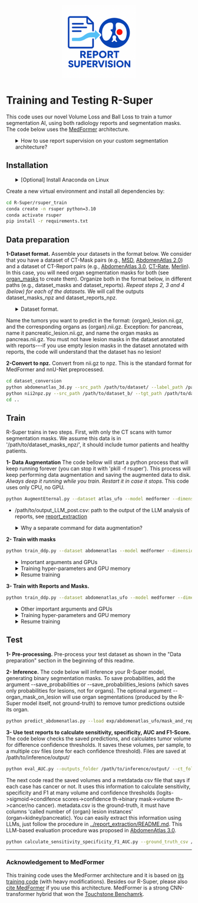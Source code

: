 <div align="center">
  <img src="../documents/logo.png" alt="logo" width="200" />
</div>

# Training and Testing R-Super
This code uses our novel Volume Loss and Ball Loss to train a tumor segmentation AI, using both radiology reports and segmentation masks. The code below uses the [MedFormer](https://github.com/yhygao/CBIM-Medical-Image-Segmentation) architecture. 

<details>
<summary style="margin-left: 25px;">How to use report supervision on your custom segmentation architecture?</summary>
<div style="margin-left: 25px;">

The core of R-Super is its new report supervision loss functions: the Ball Loss and the Volume Loss. To use R-Super with your own architecture, you have 2 options:
1) Just copy our loss functions to your own code. They are at: [rsuper_train/training/losses_foundation.py](rsuper_train/training/losses_foundation.py). The Volume Loss is the function volume_loss_basic, and the Ball Loss is the function ball_loss. To use the losses, first use LLMs to read reports and create organ masks (steps 1 and 2 below). You will also need to prepare your dataset to send these organ masks and report information to the losses (see [rsuper_train/training/dataset/dim3/dataset_abdomenatlas_UFO.py](rsuper_train/training/dataset/dim3/dataset_abdomenatlas_UFO.py)).
2) **Alternativelly, it may be easier to add your architecture to our code.** To do so, just substitute 'class MedFormer(nn.Module)' in [rsuper_train/model/dim3/medformer.py](rsuper_train/model/dim3/medformer.py) by your own architecture. Just format the output of your architecture like we do (check the function prepare_return). After substituting your architecture in our code, just run the steps below to train it with report supervision.
</details>

## Installation

<details>
<summary style="margin-left: 25px;">[Optional] Install Anaconda on Linux</summary>
<div style="margin-left: 25px;">
    
```bash
wget https://repo.anaconda.com/archive/Anaconda3-2024.06-1-Linux-x86_64.sh
bash Anaconda3-2024.06-1-Linux-x86_64.sh -b -p ./anaconda3
./anaconda3/bin/conda init
source ~/.bashrc
```
</div>
</details>

Create a new virtual environment and install all dependencies by:
```bash
cd R-Super/rsuper_train
conda create -n rsuper python=3.10
conda activate rsuper
pip install -r requirements.txt
```


## Data preparation


**1-Dataset format.** Assemble your datasets in the format below. We consider that you have a dataset of CT-Mask pairs (e.g., [MSD](http://medicaldecathlon.com), [AbdomenAtlas 2.0](https://github.com/MrGiovanni/RadGPT/)) and a dataset of CT-Report pairs (e.g., [AbdomenAtlas 3.0](https://github.com/MrGiovanni/RadGPT/), [CT-Rate](https://huggingface.co/datasets/ibrahimhamamci/CT-RATE), [Merlin](https://stanfordaimi.azurewebsites.net/datasets/60b9c7ff-877b-48ce-96c3-0194c8205c40)). In this case, you will need organ segmentation masks for both (see [organ_masks](../organ_masks/README.md) to create them). Organize both in the format below, in different paths (e.g., dataset_masks and dataset_reports). *Repeat steps 2, 3 and 4 (below) for each of the datasets.* We will call the outputs dataset_masks_npz and dataset_reports_npz.

<details>
<summary style="margin-left: 25px;">Dataset format.</summary>
<div style="margin-left: 25px;">

```
/path/to/dataset/
├── BDMAP_0000001
|    ├── ct.nii.gz
│    └── segmentations
│          ├── liver_lesion.nii.gz
│          ├── kidney_lesion.nii.gz
│          ├── pancreatic_lesion.nii.gz
│          ├── aorta.nii.gz
│          ├── gall_bladder.nii.gz
│          ├── kidney_left.nii.gz
│          ├── kidney_right.nii.gz
│          ├── liver.nii.gz
│          ├── pancreas.nii.gz
│          └──...
├── BDMAP_0000002
|    ├── ct.nii.gz
│    └── segmentations
│          ├── liver_lesion.nii.gz
│          ├── kidney_lesion.nii.gz
│          ├── pancreatic_lesion.nii.gz
│          ├── aorta.nii.gz
│          ├── gall_bladder.nii.gz
│          ├── kidney_left.nii.gz
│          ├── kidney_right.nii.gz
│          ├── liver.nii.gz
│          ├── pancreas.nii.gz
│          └──...
...
```
</div>
</details>



Name the tumors you want to predict in the format: {organ}_lesion.nii.gz, and the corresponding organs as {organ}.nii.gz. Exception: for pancreas, name it pancreatic_lesion.nii.gz, and name the organ masks as pancreas.nii.gz. You must not have lesion masks in the dataset annotated with reports---if you use empty lesion masks in the dataset annotated with reports, the code will understand that the dataset has no lesion!


**2-Convert to npz.** Convert from nii.gz to npz. This is the standard format for MedFormer and nnU-Net preprocessed.
```bash
cd dataset_conversion
python abdomenatlas_3d.py --src_path /path/to/dataset/ --label_path /path/to/dataset/ --tgt_path /path/to/dataset_b/ --workers 16
python nii2npz.py --src_path /path/to/dataset_b/ --tgt_path /path/to/dataset_npz/
cd ..
```




## Train

R-Super trains in two steps. First, with only the CT scans with tumor segmentation masks. We assume this data is in '/path/to/dataset_masks_npz/', it should include tumor patients and healthy patients.

**1- Data Augmentation**
The code bellow will start a python process that will keep running forever (you can stop it with 'pkill -f rsuper'). This process will keep performing data augmentation and saving the augmented data to disk. *Always deep it running while you train. Restart it in case it stops.* This code uses only CPU, no GPU.

```bash
python AugmentEternal.py --dataset atlas_ufo --model medformer --dimension 3d --batch_size 2 --crop_on_tumor --workers_overwrite 4 --save_destination /path/to/augmented_dataset_masks_and_reports/ --dataset_path /path/to/dataset_masks_npz/ --UFO_root /path/to/dataset_reports_npz/  --reports /path/to/output_LLM_post.csv &
```

- /path/to/output_LLM_post.csv: path to the output of the LLM analysis of reports, see [report_extraction](../report_extraction/README.md)

<details>
<summary style="margin-left: 25px;">Why a separate command for data augmentation?</summary>
<div style="margin-left: 25px;">
Data augmentation can be a major speed bottleneck when training MedFormer. Thus, we perform data augmentation using a command that is separated from the training command. It will be eternally cropping the CTs and labels, and saving the results to disk. This is a CPU-only operation, so I suggest using a CPU server for it. Our training code has an argument called --load_augmented. If it is set (suggested), the code will read the saved crops and do only fast augmentation (e.g., contrast and noise), making training much faster.
</details>


**2- Train with masks**
```bash
python train_ddp.py --dataset abdomenatlas --model medformer --dimension 3d --batch_size 2 --unique_name mask_only_model_name --crop_on_tumor --gpu '0' --workers 4 --load_augmented --save_destination /path/to/augmented_dataset_masks_and_reports/ --data_root /path/to/dataset_masks_npz/ --epochs 100 --lr 0.001 --dist_url tcp://127.0.0.1:8001 --report_volume_loss_basic 0
```

<details>
<summary style="margin-left: 25px;">Important arguments and GPUs</summary>
<div style="margin-left: 25px;">

- dataset: set to abdomenatlas for training with CT-Mask pairs. This argument is used to select the PyTorch Dataset. It will use the dataset in data_root and save_destination, not the AbdomenAtlas dataset
- model: the architecture to be used. We use medformer (other options are not implemented yet). You can implement your own architecture by changing the 'class MedFormer(nn.Module)' in [model/dim3/medformer.py](model/dim3/medformer.py).
- batch_size: batch size per gpu
- unique_name: name used when saving your checkpoint. Find the saved checkpoint at exp/abdomenatlas/mask_only_model_name
- gpu: list of GPUs to be used. '0,1' will use 2 gpus, 0 and 1. We use DDP.
- load_augmented: if set, we load from augmented data from save_destination and make training faster. If not, we load non-augmented data from data_root, and augment it before sending to the AI, making training slower.
- data_root: path to the npz dataset, not augmented. If you set load_augmented, this path will be used as a fallblack, to load cases not yet agumented.
- save_destination: path to augmented dataset.
- lr: Initial learning rate, we decay it.
- dist_url: used for DDP. You need to change the final 4 numbers if you get a port error.
- report_volume_loss_basic: weight for our report-based losses (volume and ball losses). If 0, they are deactivated (training with masks only).


</details>

<details>
<summary style="margin-left: 25px;">Training hyper-parameters and GPU memory</summary>
<div style="margin-left: 25px;">
The training details, e.g. model hyper-parameters, training epochs, learning rate, optimizer, data augmentation, etc., can be altered in [config/abdomenatlas_ufo/medformer_3d.yaml](config/abdomenatlas_ufo/medformer_3d.yaml). You can try your own config or use the default one. We used the default, set in the MedFormer paper. If you are having problems with GPU memory, reduce training_size (the input patch size). You can try [96, 96, 96] or [64, 64, 64]. Arguments you pass to the train_ddp.py script (e.g., lr) will overwrite the values in the config file.
</details>

<details>
<summary style="margin-left: 25px;">Resume training</summary>
<div style="margin-left: 25px;">
To continue training from an interrupted run, add:  --resume --load exp/abdomenatlas/mask_only_model_name/fold_0_latest.pth
</details>



**3- Train with Reports and Masks.**

```bash
python train_ddp.py --dataset abdomenatlas_ufo --model medformer --dimension 3d --batch_size 2 --unique_name mask_and_report_model_name  --crop_on_tumor --gpu '0' --workers 2 --load_augmented  --pretrain --pretrained exp/abdomenatlas/mask_only_model_name/fold_0_latest.pth --loss ball_dice_last --dist_url tcp://127.0.0.1:8002 --report_volume_loss_basic 0.1  --save_destination /path/to/augmented_dataset_masks_and_reports/ --data_root /path/to/dataset_masks_npz/ --UFO_root /path/to/dataset_reports_npz/ --epochs 100 --lr 0.0001 --reports /path/to/output_LLM_post.csv
```


<details>
<summary style="margin-left: 25px;"> Other important arguments and GPUs</summary>
<div style="margin-left: 25px;">

- /path/to/output_LLM_post.csv: path to the output of the LLM analysis of reports, see [report_extraction](../report_extraction/README.md)
- dataset: set to abdomenatlas for training with CT-Mask pairs. This argument is used to select the PyTorch Dataset. It will use the dataset in data_root and save_destination, not the AbdomenAtlas dataset
- model: the architecture to be used. We use medformer (other options are not implemented yet). You can implement your own architecture by changing the 'class MedFormer(nn.Module)' in [model/dim3/medformer.py](model/dim3/medformer.py). Just format the output of your architecture like we do (check the function prepare_return)
- batch_size: batch size per gpu
- unique_name: name used when saving your checkpoint. Find the saved checkpoint at exp/abdomenatlas/mask_only_model_name
- gpu: list of GPUs to be used. '0,1' will use 2 gpus, 0 and 1. We use DDP.
- load_augmented: if set, we load from augmented data from save_destination and make training faster. If not, we load non-augmented data from data_root, and augment it before sending to the AI, making training slower.
- data_root: path to the npz CT-Mask dataset, not augmented. If you set load_augmented, this path will be used as a fallblack, to load cases not yet agumented.
- UFO_root: path to the npz CT-Report dataset, not augmented. If you set load_augmented, this path will be used as a fallblack, to load cases not yet agumented.
- pretrain: loads a model already trained. We use this to load the model we just trained with masks only
- pretrained: path to the trained model to be loaded. Set to the save path of the model we just trained with masks only
- loss: defines the report-based losses that will be used. To follow the paper, set ball_dice_last to use the volume loss as deep supervision, and the ball loss as the supervision for the last layer. To use only the volume loss, set to dice.
- save_destination: path to augmented dataset.
- lr: Initial learning rate, we decay it.
- dist_url: used for DDP. You need to change the final 4 numbers if you get a port error.
- report_volume_loss_basic: weight for our report-based losses (volume and ball losses). If 0, they are deactivated (training with masks only).


</details>

<details>
<summary style="margin-left: 25px;">Training hyper-parameters and GPU memory</summary>
<div style="margin-left: 25px;">
The training details, e.g. model hyper-parameters, training epochs, learning rate, optimizer, data augmentation, etc., can be altered in [config/abdomenatlas_ufo/medformer_3d.yaml](config/abdomenatlas_ufo/medformer_3d.yaml). You can try your own config or use the default one. We used the default, set in the MedFormer paper. If you are having problems with GPU memory, reduce training_size (the input patch size). You can try [96, 96, 96] or [64, 64, 64]. Arguments you pass to the train_ddp.py script (e.g., lr) will overwrite the values in the config file.
</details>

<details>
<summary style="margin-left: 25px;">Resume training</summary>
<div style="margin-left: 25px;">
To continue training from an interrupted run, add:  --resume --load exp/abdomenatlas_ufo/mask_and_report_model_name/fold_0_latest.pth
</details>


## Test

**1- Pre-processing.** Pre-process your test dataset as shown in the "Data preparation" section in the beginning of this readme.

**2- Inference.** The code below will inference your R-Super model, generating binary segmentation masks. To save probabilities, add the argument --save_probabilities or --save_probabilities_lesions (which saves only probabilities for lesions, not for organs). The optional argument --organ_mask_on_lesion will use organ segmentations (produced by the R-Super model itself, not ground-truth) to remove tumor predictions outside its organ.

```bash
python predict_abdomenatlas.py --load exp/abdomenatlas_ufo/mask_and_report_model_name/fold_0_latest.pth --img_path /path/to/test/dataset/ --class_list dataset_conversion/label_names.yaml --save_path /path/to/inference/output/ --organ_mask_on_lesion --save_probabilities_lesions
```

**3- Use test reports to calculate sensitivity, specificity, AUC and F1-Score.**
The code below checks the saved predictions, and calculates tumor volume for difference confidence thresholds. It saves these volumes, per sample, to a multiple csv files (one for each confidence threshold). Files are saved at /path/to/inference/output/

```bash
python eval_AUC.py --outputs_folder /path/to/inference/output/ --ct_folder /path/to/test/dataset/
```

The next code read the saved volumes and a metdatada csv file that says if each case has cancer or not. It uses this information to calculate sensitivity, specificity and F1 at many volume and confidence thresholds (logits->sigmoid->condifence scores->confidence th->binary mask->volume th->cancer/no cancer). metadata.csv is the ground-truth, it must have columns 'called number of {organ} lesion instances' (organ=kidney/pancreatic). You can easily extract this information using LLMs, just follow the procedure in [../report_extraction/README.md](../report_extraction/README.md). This LLM-based evaluation procedure was proposed in [AbdomenAtlas 3.0](https://github.com/mrgiovanni/radgpt).

```bash
python calculate_sensitivity_specificity_F1_AUC.py --ground_truth_csv /path/to/metadata.csv --preds_dir /path/to/inference/output/
```

---

### Acknowledgement to MedFormer

This training code uses the MedFormer architecture and it is based on [its training code](https://github.com/yhygao/CBIM-Medical-Image-Segmentation) (with heavy modifications). Besides our R-Super, please also [cite MedFormer](https://github.com/yhygao/CBIM-Medical-Image-Segmentation) if you use this architecture. MedFormer is a strong CNN-transformer hybrid that won the [Touchstone Benchamrk](https://github.com/mrgiovanni/touchstone).
